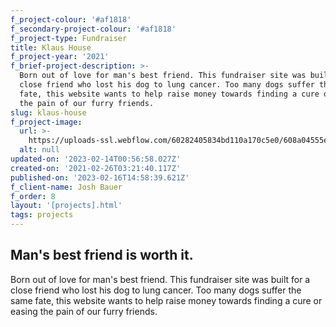 ```yaml
---
f_project-colour: '#af1818'
f_secondary-project-colour: '#af1818'
f_project-type: Fundraiser
title: Klaus House
f_project-year: '2021'
f_brief-project-description: >-
  Born out of love for man's best friend. This fundraiser site was built for a
  close friend who lost his dog to lung cancer. Too many dogs suffer the same
  fate, this website wants to help raise money towards finding a cure or easing
  the pain of our furry friends. 
slug: klaus-house
f_project-image:
  url: >-
    https://uploads-ssl.webflow.com/60282405834bd110a170c5e0/608a04555eac056b1e667002_608880764126527d3c426931_klaushouse%20(3).png
  alt: null
updated-on: '2023-02-14T00:56:58.027Z'
created-on: '2021-02-26T03:21:40.117Z'
published-on: '2023-02-16T14:58:39.621Z'
f_client-name: Josh Bauer
f_order: 8
layout: '[projects].html'
tags: projects
---
```


Man's best friend is worth it.
------------------------------

Born out of love for man's best friend. This fundraiser site was built for a close friend who lost his dog to lung cancer. Too many dogs suffer the same fate, this website wants to help raise money towards finding a cure or easing the pain of our furry friends.
